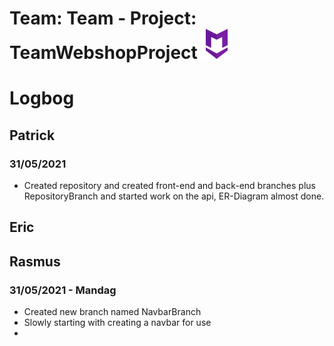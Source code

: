 # Team: Team - Project: TeamWebshopProject ![alt text](https://github.com/adam-p/markdown-here/raw/master/src/common/images/icon48.png "Logo Title Text 1")

# Logbog
## Patrick
### 31/05/2021
- Created repository and created front-end and back-end branches plus RepositoryBranch and started work on the api, ER-Diagram almost done.

## Eric

## Rasmus
### 31/05/2021 - Mandag
<ul>
	<li>Created new branch named NavbarBranch</li>
	<li>Slowly starting with creating a navbar for use</li>
	<li></li>
</ul>
